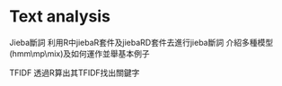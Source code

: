 # Text analysis
Jieba斷詞
利用R中jiebaR套件及jiebaRD套件去進行jieba斷詞
介紹多種模型(hmm\mp\mix)及如何運作並舉基本例子

TFIDF
透過R算出其TFIDF找出關鍵字
